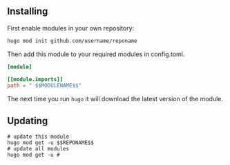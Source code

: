 ## Installing

First enable modules in your own repository:

```bash
hugo mod init github.com/username/reponame
```

Then add this module to your required modules in config.toml.

```toml
[module]

[[module.imports]]
path = " $$MODULENAME$$"

```

The next time you run `hugo` it will download the latest version of the module.

## Updating

```shell
# update this module
hugo mod get -u $$REPONAME$$
# update all modules
hugo mod get -u #
```
